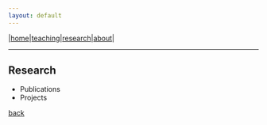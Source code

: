 ```yaml
---
layout: default
---
```


|[home](../index.md)|[teaching](../teaching)|[research](./research)|[about](../about.md)|

* * *

## Research

* Publications
* Projects

[back](../)
